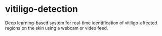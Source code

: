 # vitiligo-detection
Deep learning-based system for real-time identification of vitiligo-affected regions on the skin using a webcam or video feed.
